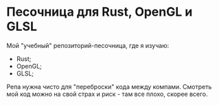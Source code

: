 # Песочница для Rust, OpenGL и GLSL

Мой "учебный" репозиторий-песочница, где я изучаю:
* Rust;
* OpenGL;
* GLSL;

Репа нужна чисто для "переброски" кода между компами. Смотреть мой код можно на свой страх и риск - там все плохо, скорее всего.
